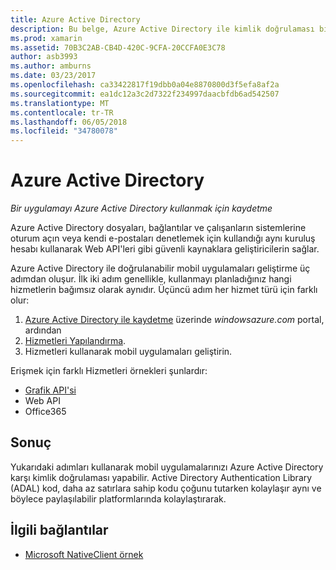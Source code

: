 ```yaml
---
title: Azure Active Directory
description: Bu belge, Azure Active Directory ile kimlik doğrulaması bir mobil uygulama izin vermek için izlenmesi gereken adımları açıklar.
ms.prod: xamarin
ms.assetid: 70B3C2AB-CB4D-420C-9CFA-20CCFA0E3C78
author: asb3993
ms.author: amburns
ms.date: 03/23/2017
ms.openlocfilehash: ca33422817f19dbb0a04e8870800d3f5efa8af2a
ms.sourcegitcommit: ea1dc12a3c2d7322f234997daacbfdb6ad542507
ms.translationtype: MT
ms.contentlocale: tr-TR
ms.lasthandoff: 06/05/2018
ms.locfileid: "34780078"
---
```

# <a name="azure-active-directory"></a>Azure Active Directory

_Bir uygulamayı Azure Active Directory kullanmak için kaydetme_

Azure Active Directory dosyaları, bağlantılar ve çalışanların sistemlerine oturum açın veya kendi e-postaları denetlemek için kullandığı aynı kuruluş hesabı kullanarak Web API'leri gibi güvenli kaynaklara geliştiricilerin sağlar.

Azure Active Directory ile doğrulanabilir mobil uygulamaları geliştirme üç adımdan oluşur.
İlk iki adım genellikle, kullanmayı planladığınız hangi hizmetlerin bağımsız olarak aynıdır. Üçüncü adım her hizmet türü için farklı olur:

  1. [Azure Active Directory ile kaydetme](~/cross-platform/data-cloud/active-directory/get-started/register.md) üzerinde *windowsazure.com* portal, ardından
  2. [Hizmetleri Yapılandırma](~/cross-platform/data-cloud/active-directory/get-started/configure.md).
  3. Hizmetleri kullanarak mobil uygulamaları geliştirin.

Erişmek için farklı Hizmetleri örnekleri şunlardır:

- [Grafik API'si](~/cross-platform/data-cloud/active-directory/graph.md)
- Web API
- Office365


## <a name="conclusion"></a>Sonuç

Yukarıdaki adımları kullanarak mobil uygulamalarınızı Azure Active Directory karşı kimlik doğrulaması yapabilir. Active Directory Authentication Library (ADAL) kod, daha az satırlara sahip kodu çoğunu tutarken kolaylaşır aynı ve böylece paylaşılabilir platformlarında kolaylaştırarak.



## <a name="related-links"></a>İlgili bağlantılar

- [Microsoft NativeClient örnek](https://github.com/AzureADSamples/NativeClient-MultiTarget-DotNet)
